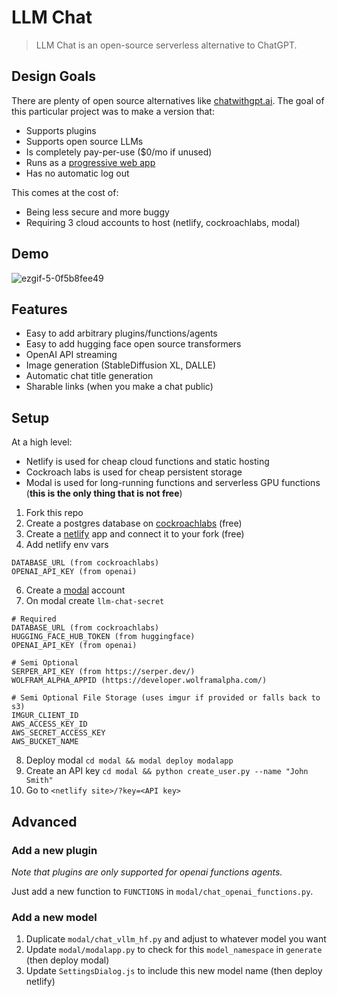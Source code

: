 # LLM Chat

> LLM Chat is an open-source serverless alternative to ChatGPT.

## Design Goals

There are plenty of open source alternatives like [chatwithgpt.ai](https://www.chatwithgpt.ai/). The goal of this particular project was to make a version that:

- Supports plugins
- Supports open source LLMs
- Is completely pay-per-use ($0/mo if unused)
- Runs as a [progressive web app](https://web.dev/progressive-web-apps/)
- Has no automatic log out

This comes at the cost of:

- Being less secure and more buggy
- Requiring 3 cloud accounts to host (netlify, cockroachlabs, modal)

## Demo

![ezgif-5-0f5b8fee49](https://github.com/sshh12/llm-chat-web-ui/assets/6625384/466af14d-227f-49bb-9b20-7670716fb606)

## Features

- Easy to add arbitrary plugins/functions/agents
- Easy to add hugging face open source transformers
- OpenAI API streaming
- Image generation (StableDiffusion XL, DALLE)
- Automatic chat title generation
- Sharable links (when you make a chat public)

## Setup

At a high level:

- Netlify is used for cheap cloud functions and static hosting
- Cockroach labs is used for cheap persistent storage
- Modal is used for long-running functions and serverless GPU functions (**this is the only thing that is not free**)

1. Fork this repo
2. Create a postgres database on [cockroachlabs](https://www.cockroachlabs.com/) (free)
3. Create a [netlify](https://www.netlify.com/) app and connect it to your fork (free)
4. Add netlify env vars

```
DATABASE_URL (from cockroachlabs)
OPENAI_API_KEY (from openai)
```

6. Create a [modal](https://modal.com/) account
7. On modal create `llm-chat-secret`

```
# Required
DATABASE_URL (from cockroachlabs)
HUGGING_FACE_HUB_TOKEN (from huggingface)
OPENAI_API_KEY (from openai)

# Semi Optional
SERPER_API_KEY (from https://serper.dev/)
WOLFRAM_ALPHA_APPID (https://developer.wolframalpha.com/)

# Semi Optional File Storage (uses imgur if provided or falls back to s3)
IMGUR_CLIENT_ID
AWS_ACCESS_KEY_ID
AWS_SECRET_ACCESS_KEY
AWS_BUCKET_NAME
```

8. Deploy modal `cd modal && modal deploy modalapp`
9. Create an API key `cd modal && python create_user.py --name "John Smith"`
10. Go to `<netlify site>/?key=<API key>`

## Advanced

### Add a new plugin

_Note that plugins are only supported for openai functions agents._

Just add a new function to `FUNCTIONS` in `modal/chat_openai_functions.py`.

### Add a new model

1. Duplicate `modal/chat_vllm_hf.py` and adjust to whatever model you want
2. Update `modal/modalapp.py` to check for this `model_namespace` in `generate` (then deploy modal)
3. Update `SettingsDialog.js` to include this new model name (then deploy netlify)
